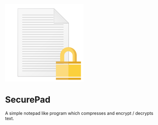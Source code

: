 ![SecurePad](securepad.png)
# SecurePad
A simple notepad like program which compresses and encrypt / decrypts text. 
